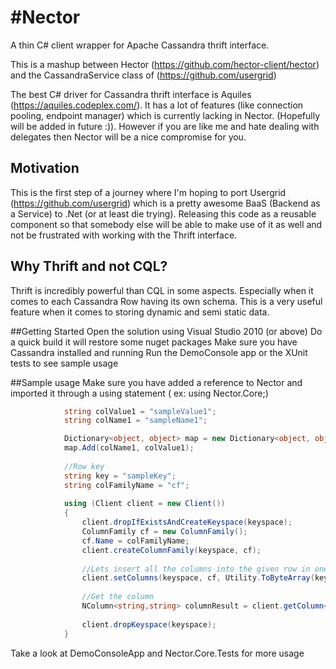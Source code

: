 #Nector
========
A thin C# client wrapper for Apache Cassandra  thrift interface.

This is a mashup between Hector (https://github.com/hector-client/hector) and the CassandraService class of (https://github.com/usergrid) 

The best C# driver for Cassandra thrift interface is Aquiles (https://aquiles.codeplex.com/). 
It has a lot of features (like connection pooling, endpoint manager) which is currently lacking in Nector. (Hopefully will be added in future :)). 
However if you are like me  and hate dealing with delegates then Nector will be a nice compromise for you.

## Motivation
This is the first step of a journey where I'm hoping to port Usergrid (https://github.com/usergrid) which is a pretty awesome BaaS (Backend as a Service) to .Net (or at least die trying).
Releasing this code as a reusable component so that somebody else will be able to make use of it as well and not be frustrated with working with the Thrift interface.

## Why Thrift and not CQL?
Thrift is incredibly powerful than CQL in some aspects. Especially when it comes to each Cassandra Row having its own schema. This is a very useful feature when it comes to storing dynamic and semi static data.      


##Getting Started
Open the solution using Visual Studio 2010  (or above)
Do a quick build it will restore some nuget packages
Make sure you have Cassandra installed and running
Run the DemoConsole app or the XUnit tests to see sample usage



##Sample usage
Make sure you have added a reference to Nector and imported it through a using statement ( ex: using Nector.Core;)
```csharp
            string colValue1 = "sampleValue1";
            string colName1 = "sampleName1";

            Dictionary<object, object> map = new Dictionary<object, object>();
            map.Add(colName1, colValue1);
           
            //Row key
            string key = "sampleKey";
            string colFamilyName = "cf";
 
            using (Client client = new Client())
            {
                client.dropIfExistsAndCreateKeyspace(keyspace);
                ColumnFamily cf = new ColumnFamily();
                cf.Name = colFamilyName;
                client.createColumnFamily(keyspace, cf);
                
				//Lets insert all the columns into the given row in one go
                client.setColumns(keyspace, cf, Utility.ToByteArray(key), map);
                
				//Get the column
                NColumn<string,string> columnResult = client.getColumn<string,string>(keyspace, cf, key, colName1);
                
				client.dropKeyspace(keyspace);
            }
  ```
Take a look at DemoConsoleApp and Nector.Core.Tests for more usage

